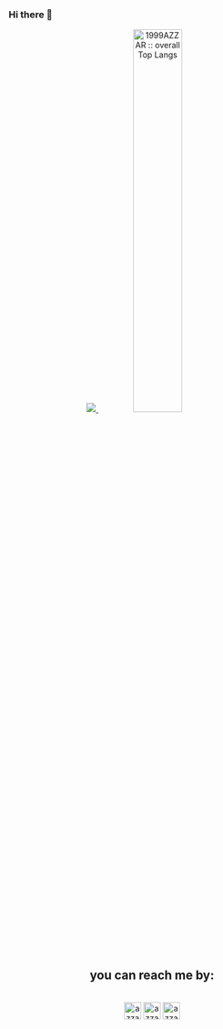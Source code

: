 ### Hi there 👋

<p align="center">
    <a href="https://github.com/gdavidev/">
    <img src="https://github-readme-stats.vercel.app/api?username=gdavidev&amp;show_icons=true&amp;theme=gruvbox&amp;hide_border=true">
    <img width="41.5%" src="https://github-readme-stats.vercel.app/api/top-langs/?username=gdavidev&amp;langs_count=6&amp;theme=gruvbox&amp;layout=compact&amp;hide_border=true" alt="1999AZZAR :: overall Top Langs "></a>
</p>

<div>
    <h2 align="center">you can reach me by:</h2>
    <p align="center">
    <br>
    <a href="https://www.linkedin.com/in/gdavidev/" target="blank"><img align="center" src="https://img.shields.io/badge/linkedin-%231DA1F2.svg?style=for-the-badge&amp;logo=linkedin&amp;logoColor=white" alt="azzar" height="30"></a>
    <a href="mailto:gdavid.wk2202@gmail.com" target="blank"><img align="center" src="https://img.shields.io/badge/gmail-EA4335.svg?style=for-the-badge&amp;logo=gmail&amp;logoColor=white" alt="azzar" height="30"></a>
<a href="https://www.instagram.com/gabriel.david.david/" target="blank"><img align="center" src="https://img.shields.io/badge/instagram-%23E4405F.svg?style=for-the-badge&amp;logo=Instagram&amp;logoColor=white" alt="azzar" height="30"></a>
    </p>
</div>
